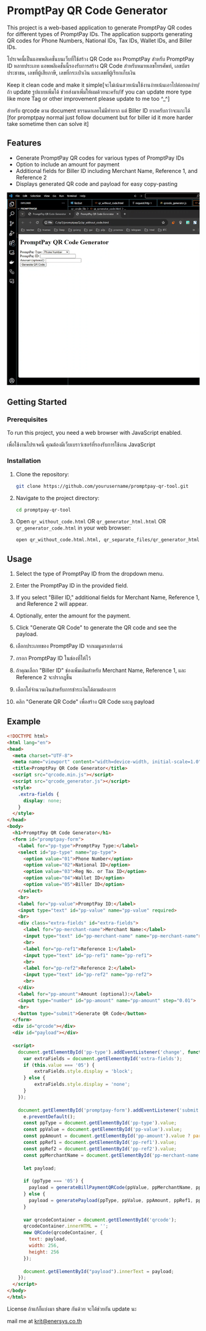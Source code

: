 # PromptPay QR Code Generator

This project is a web-based application to generate PromptPay QR codes for different types of PromptPay IDs. The application supports generating QR codes for Phone Numbers, National IDs, Tax IDs, Wallet IDs, and Biller IDs. 

โปรเจคนี้เป็นแอพพลิเคชั่นบนเว็บที่ใช้สร้าง QR Code ของ PromptPay สำหรับ PromptPay ID หลายประเภท แอพพลิเคชั่นนี้รองรับการสร้าง QR Code สำหรับหมายเลขโทรศัพท์, เลขบัตรประชาชน, เลขที่ผู้เสียภาษี, เลขที่กระเป๋าเงิน และเลขที่ผู้เรียกเก็บเงิน

 Keep it clean code and make it simple[จะไม่เน้นสวยเน้นใช้งานง่ายเน้นเอาไปต่อยอดง่าย/ถ้า update รูปแบบเพิ่มได้ ช่วยส่งมาเพิ่มให้ผมด้วยนะครับ/if you can update more type like more Tag or other improvement please update to me too ^_^]

สำหรับ qrcode ตาม document ธรรมดาเลยไม่มีท่ายาก แต่ Biller ID ยากครับกว่าจะแกะได้ [for promptpay normal just follow document but for biller id it more harder take sometime then can solve it]

## Features

- Generate PromptPay QR codes for various types of PromptPay IDs
- Option to include an amount for payment
- Additional fields for Biller ID including Merchant Name, Reference 1, and Reference 2
- Displays generated QR code and payload for easy copy-pasting

![Demo](https://github.com/golangler/promptpay-qr-tool/blob/main/video-to-gif-converter.gif)

## Getting Started

### Prerequisites

To run this project, you need a web browser with JavaScript enabled.

เพื่อใช้งานโปรเจคนี้ คุณต้องมีเว็บเบราว์เซอร์ที่รองรับการใช้งาน JavaScript

### Installation

1. Clone the repository:
    ```sh
    git clone https://github.com/yourusername/promptpay-qr-tool.git
    ```

2. Navigate to the project directory:
    ```sh
    cd promptpay-qr-tool
    ```

3. Open `qr_without_code.html` OR `qr_generator_html.html` OR `qr_generator_code.html` in your web browser:
    ```sh
    open qr_without_code.html.html, qr_separate_files/qr_generator_html.html qr_single_file/qr_generator_code.html
    ```

## Usage

1. Select the type of PromptPay ID from the dropdown menu.
2. Enter the PromptPay ID in the provided field.
3. If you select "Biller ID," additional fields for Merchant Name, Reference 1, and Reference 2 will appear.
4. Optionally, enter the amount for the payment.
5. Click "Generate QR Code" to generate the QR code and see the payload.

1. เลือกประเภทของ PromptPay ID จากเมนูดรอปดาวน์
2. กรอก PromptPay ID ในช่องที่ให้ไว้
3. ถ้าคุณเลือก "Biller ID" ช่องเพิ่มเติมสำหรับ Merchant Name, Reference 1, และ Reference 2 จะปรากฏขึ้น
4. เลือกใส่จำนวนเงินสำหรับการชำระเงินได้ตามต้องการ
5. คลิก "Generate QR Code" เพื่อสร้าง QR Code และดู payload

## Example

```html
<!DOCTYPE html>
<html lang="en">
<head>
  <meta charset="UTF-8">
  <meta name="viewport" content="width=device-width, initial-scale=1.0">
  <title>PromptPay QR Code Generator</title>
  <script src="qrcode.min.js"></script>
  <script src="qrcode_generator.js"></script>
  <style>
    .extra-fields {
      display: none;
    }
  </style>
</head>
<body>
  <h1>PromptPay QR Code Generator</h1>
  <form id="promptpay-form">
    <label for="pp-type">PromptPay Type:</label>
    <select id="pp-type" name="pp-type">
      <option value="01">Phone Number</option>
      <option value="02">National ID</option>
      <option value="03">Reg No. or Tax ID</option>
      <option value="04">Wallet ID</option>
      <option value="05">Biller ID</option>
    </select>
    <br>
    <label for="pp-value">PromptPay ID:</label>
    <input type="text" id="pp-value" name="pp-value" required>
    <br>
    <div class="extra-fields" id="extra-fields">
      <label for="pp-merchant-name">Merchant Name:</label>
      <input type="text" id="pp-merchant-name" name="pp-merchant-name">
      <br>
      <label for="pp-ref1">Reference 1:</label>
      <input type="text" id="pp-ref1" name="pp-ref1">
      <br>
      <label for="pp-ref2">Reference 2:</label>
      <input type="text" id="pp-ref2" name="pp-ref2">
      <br>
    </div>
    <label for="pp-amount">Amount (optional):</label>
    <input type="number" id="pp-amount" name="pp-amount" step="0.01">
    <br>
    <button type="submit">Generate QR Code</button>
  </form>
  <div id="qrcode"></div>
  <div id="payload"></div>

  <script>
    document.getElementById('pp-type').addEventListener('change', function() {
      var extraFields = document.getElementById('extra-fields');
      if (this.value === '05') {
          extraFields.style.display = 'block';
      } else {
          extraFields.style.display = 'none';
      }
    });

    document.getElementById('promptpay-form').addEventListener('submit', function(e) {
      e.preventDefault();
      const ppType = document.getElementById('pp-type').value;
      const ppValue = document.getElementById('pp-value').value;
      const ppAmount = document.getElementById('pp-amount').value ? parseFloat(document.getElementById('pp-amount').value) : null;
      const ppRef1 = document.getElementById('pp-ref1').value;
      const ppRef2 = document.getElementById('pp-ref2').value;
      const ppMerchantName = document.getElementById('pp-merchant-name').value;

      let payload;

      if (ppType === '05') {
        payload = generateBillPaymentQRCode(ppValue, ppMerchantName, ppRef1, ppRef2, ppAmount);
      } else {
        payload = generatePayload(ppType, ppValue, ppAmount, ppRef1, ppRef2);
      }

      var qrcodeContainer = document.getElementById('qrcode');
      qrcodeContainer.innerHTML = '';
      new QRCode(qrcodeContainer, {
        text: payload,
        width: 256,
        height: 256
      });

      document.getElementById("payload").innerText = payload;
    });
  </script>
</body>
</html>

```

License
ถ้าแก้ก็แบ่งมา share กันด้วย จะได้ช่วยกัน update นะ

mail me at krit@enersys.co.th
